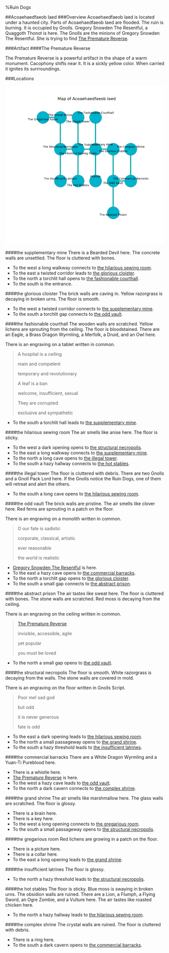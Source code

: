 %Ruin Dogs

##Acoaehaedfaeob Iaed
###Overview
Acoaehaedfaeob Iaed is located under a haunted city. Parts of Acoaehaedfaeob Iaed are flooded. The ruin is burning. It is occupied by Gnolls. <a name="Gregory-Snowden-The-Resentful"></a>Gregory Snowden The Resentful, a Quaggoth Thonot is here. The Gnolls are the minions of Gregory Snowden The Resentful. She  is trying to find [The Premature Reverse](#The-Premature-Reverse). 



###Artifact
####<a name="The-Premature-Reverse"></a>The Premature Reverse


The Premature Reverse is a powerful artifact in the shape of a warm monument. Cacophony shifts near it. It is a sickly yellow color. When carried it ignites its surrroundings. 





###Locations


![](../v2/images/Acoaehaedfaeob-Iaed.png)

####<a name="the-supplementary-mine"></a>the supplementary mine
There is a Bearded Devil here. The concrete walls are unsettled. The floor is cluttered with bones. 



* To the west a long walkway connects to [the hilarious sewing room](#the-hilarious-sewing-room).
* To the east a twisted corridor leads to [the glorious cloister](#the-glorious-cloister).
* To the north a torchlit hall opens to [the fashionable courthall](#the-fashionable-courthall).
* To the south is the entrance.


####<a name="the-glorious-cloister"></a>the glorious cloister
The brick walls are caving in. Yellow razorgrass is decaying in broken urns. The floor is smooth. 



* To the west a twisted corridor connects to [the supplementary mine](#the-supplementary-mine).
* To the south a torchlit gap connects to [the odd vault](#the-odd-vault).


####<a name="the-fashionable-courthall"></a>the fashionable courthall
The wooden walls are scratched. Yellow lichens are sprouting from the ceiling. The floor is bloodstained. There are an Eagle, a Brass Dragon Wyrmling, a Merfolk, a Druid, and an Owl here. 

There is an engraving on a tablet written in common. 

> A hospital is a ceiling
>
> main and competent
>
> temporary and revolutionary
>
> A leaf is a ban
>
> welcome, insufficient, sexual
>
> They are corrupted
>
> exclusive and sympathetic
>


* To the south a torchlit hall leads to [the supplementary mine](#the-supplementary-mine).


####<a name="the-hilarious-sewing-room"></a>the hilarious sewing room
The air smells like anise here. The floor is sticky. 



* To the west a dark opening opens to [the structural necropolis](#the-structural-necropolis).
* To the east a long walkway connects to [the supplementary mine](#the-supplementary-mine).
* To the north a long cave opens to [the illegal tower](#the-illegal-tower).
* To the south a hazy hallway connects to [the hot stables](#the-hot-stables).


####<a name="the-illegal-tower"></a>the illegal tower
The floor is cluttered with debris. There are two Gnolls and a Gnoll Pack Lord here. If the Gnolls notice the Ruin Dogs, one of them will retreat and alert the others. 



* To the south a long cave opens to [the hilarious sewing room](#the-hilarious-sewing-room).


####<a name="the-odd-vault"></a>the odd vault
The brick walls are pristine. The air smells like clover here. Red ferns are sprouting in a patch on the floor. 

There is an engraving on a monolith written in common. 

> O our fate is sadistic
>
> corporate, classical, artistic
>
> ever reasonable
>
> the world is realistic
>


* [Gregory Snowden The Resentful](#Gregory-Snowden-The-Resentful) is here.
* To the east a hazy cave opens to [the commercial barracks](#the-commercial-barracks).
* To the north a torchlit gap opens to [the glorious cloister](#the-glorious-cloister).
* To the south a small gap connects to [the abstract prison](#the-abstract-prison).


####<a name="the-abstract-prison"></a>the abstract prison
The air tastes like sweat here. The floor is cluttered with bones. The stone walls are scratched. Red moss is decaying from the ceiling. 

There is an engraving on the ceiling written in common. 

> [The Premature Reverse](#The-Premature-Reverse)
>
> invisible, accessible, agile
>
> yet popular
>
> you must be loved
>


* To the north a small gap opens to [the odd vault](#the-odd-vault).


####<a name="the-structural-necropolis"></a>the structural necropolis
The floor is smooth. White razorgrass is decaying from the walls. The stone walls are covered in mold. 

There is an engraving on the floor written in Gnolls Script. 

> Poor me! sad god
>
> but odd
>
> it is never generous
>
> fate is odd
>


* To the east a dark opening leads to [the hilarious sewing room](#the-hilarious-sewing-room).
* To the north a small passageway opens to [the grand shrine](#the-grand-shrine).
* To the south a hazy threshold leads to [the insufficient latrines](#the-insufficient-latrines).


####<a name="the-commercial-barracks"></a>the commercial barracks
There are a White Dragon Wyrmling and a Yuan-Ti Pureblood here. 



* There is a whistle here.
* [The Premature Reverse](#The-Premature-Reverse) is here.
* To the west a hazy cave leads to [the odd vault](#the-odd-vault).
* To the north a dark cavern connects to [the complex shrine](#the-complex-shrine).


####<a name="the-grand-shrine"></a>the grand shrine
The air smells like marshmallow here. The glass walls are scratched. The floor is glossy. 



* There is a brain here.
* There is a key here.
* To the west a long opening connects to [the gregarious room](#the-gregarious-room).
* To the south a small passageway opens to [the structural necropolis](#the-structural-necropolis).


####<a name="the-gregarious-room"></a>the gregarious room
Red lichens are growing in a patch on the floor. 



* There is a picture here.
* There is a collar here.
* To the east a long opening leads to [the grand shrine](#the-grand-shrine).


####<a name="the-insufficient-latrines"></a>the insufficient latrines
The floor is glossy. 



* To the north a hazy threshold leads to [the structural necropolis](#the-structural-necropolis).


####<a name="the-hot-stables"></a>the hot stables
The floor is sticky. Blue moss is swaying in broken urns. The obsidion walls are ruined. There are a Lion, a Flumph, a Flying Sword, an Ogre Zombie, and a Vulture here. The air tastes like roasted chicken here. 



* To the north a hazy hallway leads to [the hilarious sewing room](#the-hilarious-sewing-room).


####<a name="the-complex-shrine"></a>the complex shrine
The crystal walls are ruined. The floor is cluttered with debris. 



* There is a ring here.
* To the south a dark cavern opens to [the commercial barracks](#the-commercial-barracks).


